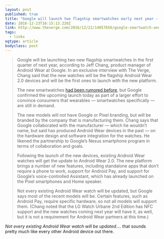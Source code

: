 ```yaml
---
layout: post 
published: true 
title: "Google will launch two flagship smartwatches early next year - The Verge" 
date: 2016-12-23T16:15:13.226Z 
link: http://www.theverge.com/2016/12/22/14057656/google-smartwatch-android-wear-2-0-launch 
tags:
  - links
ogtype: article 
bodyclass: post 
---
```


> Google will be launching two new flagship smartwatches in the first quarter of next year, according to Jeff Chang, product manager of Android Wear at Google. In an exclusive interview with The Verge, Chang said that the new watches will be the flagship Android Wear 2.0 devices and will be the first ones to launch with the new platform.
> 
> The new smartwatches [had been rumored before](http://www.theverge.com/circuitbreaker/2016/10/14/13283068/google-android-wear-2-watches-q1-2017), but Google confirmed the upcoming launch today as part of a larger effort to convince consumers that wearables — smartwatches specifically — are still in demand.
> 
> The new models will not have Google or Pixel branding, but will be branded by the company that is manufacturing them. Chang says that Google collaborated with the manufacturer — which he wouldn’t name, but said has produced Android Wear devices in the past — on the hardware design and software integration for the watches. He likened the partnership to Google’s Nexus smartphone program in terms of collaboration and goals.
> 
> Following the launch of the new devices, existing Android Wear watches will get the update to Android Wear 2.0. The new platform brings a number of new features, including standalone apps that don’t require a phone to work, support for Android Pay, and support for Google’s voice-controlled Assistant, which has already launched on the Pixel smartphones and Home speaker.
> 
> Not every existing Android Wear watch will be updated, but Google says most of the recent models will be. Certain features, such as Android Pay, require specific hardware, so not all models will support them. (Chang noted that the LG Watch Urbane 2nd Edition has NFC support and the new watches coming next year will have it, as well, but it is not a requirement for Android Wear partners at this time.)

_Not every existing Android Wear watch will be updated_.... that sounds pretty much like every other Android device out there.
